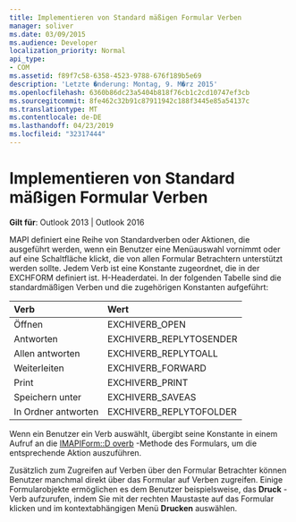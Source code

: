 ```yaml
---
title: Implementieren von Standard mäßigen Formular Verben
manager: soliver
ms.date: 03/09/2015
ms.audience: Developer
localization_priority: Normal
api_type:
- COM
ms.assetid: f89f7c58-6358-4523-9788-676f189b5e69
description: 'Letzte �nderung: Montag, 9. M�rz 2015'
ms.openlocfilehash: 6360b86dc23a5404b818f76cb1c2cd10747ef3cb
ms.sourcegitcommit: 8fe462c32b91c87911942c188f3445e85a54137c
ms.translationtype: MT
ms.contentlocale: de-DE
ms.lasthandoff: 04/23/2019
ms.locfileid: "32317444"
---
```

# <a name="implementing-standard-form-verbs"></a>Implementieren von Standard mäßigen Formular Verben

  
  
**Gilt für**: Outlook 2013 | Outlook 2016 
  
MAPI definiert eine Reihe von Standardverben oder Aktionen, die ausgeführt werden, wenn ein Benutzer eine Menüauswahl vornimmt oder auf eine Schaltfläche klickt, die von allen Formular Betrachtern unterstützt werden sollte. Jedem Verb ist eine Konstante zugeordnet, die in der EXCHFORM definiert ist. H-Headerdatei. In der folgenden Tabelle sind die standardmäßigen Verben und die zugehörigen Konstanten aufgeführt:
  
|**Verb**|**Wert**|
|:-----|:-----|
|Öffnen  <br/> |EXCHIVERB_OPEN  <br/> |
|Antworten  <br/> |EXCHIVERB_REPLYTOSENDER  <br/> |
|Allen antworten  <br/> |EXCHIVERB_REPLYTOALL  <br/> |
|Weiterleiten  <br/> |EXCHIVERB_FORWARD  <br/> |
|Print  <br/> |EXCHIVERB_PRINT  <br/> |
|Speichern unter  <br/> |EXCHIVERB_SAVEAS  <br/> |
|In Ordner antworten  <br/> |EXCHIVERB_REPLYTOFOLDER  <br/> |
   
Wenn ein Benutzer ein Verb auswählt, übergibt seine Konstante in einem Aufruf an die [IMAPIForm::D overb](imapiform-doverb.md) -Methode des Formulars, um die entsprechende Aktion auszuführen. 
  
Zusätzlich zum Zugreifen auf Verben über den Formular Betrachter können Benutzer manchmal direkt über das Formular auf Verben zugreifen. Einige Formularobjekte ermöglichen es dem Benutzer beispielsweise, das **Druck** -Verb aufzurufen, indem Sie mit der rechten Maustaste auf das Formular klicken und im kontextabhängigen Menü **Drucken** auswählen. 
  

